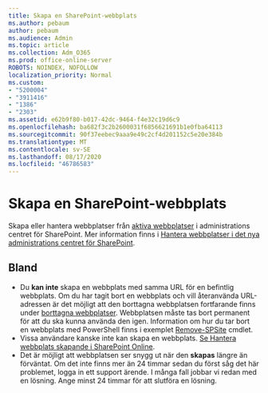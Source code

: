 ```yaml
---
title: Skapa en SharePoint-webbplats
ms.author: pebaum
author: pebaum
ms.audience: Admin
ms.topic: article
ms.collection: Adm_O365
ms.prod: office-online-server
ROBOTS: NOINDEX, NOFOLLOW
localization_priority: Normal
ms.custom:
- "5200004"
- "3911416"
- "1386"
- "2303"
ms.assetid: e62b9f80-b017-42dc-9464-f4e32c19d6c9
ms.openlocfilehash: ba682f3c2b2600031f6856621691b1e0fba64113
ms.sourcegitcommit: 90f37eebec9aaa9e49c2cf4d201152c5e20e384b
ms.translationtype: MT
ms.contentlocale: sv-SE
ms.lasthandoff: 08/17/2020
ms.locfileid: "46786583"
---
```

# <a name="create-a-sharepoint-site"></a>Skapa en SharePoint-webbplats

Skapa eller hantera webbplatser från [aktiva webbplatser](https://admin.microsoft.com/sharepoint?page=sitemanagement&modern=true) i administrations centret för SharePoint. Mer information finns i [Hantera webbplatser i det nya administrations centret för SharePoint](https://docs.microsoft.com/sharepoint/manage-site-creation). 

## <a name="tips"></a>Bland

- Du **kan inte** skapa en webbplats med samma URL för en befintlig webbplats. Om du har tagit bort en webbplats och vill återanvända URL-adressen är det möjligt att den borttagna webbplatsen fortfarande finns under [borttagna webbplatser](https://admin.microsoft.com/sharepoint?page=recyclebin&modern=true). Webbplatsen måste tas bort permanent för att du ska kunna använda den igen. Information om hur du tar bort en webbplats med PowerShell finns i exemplet [Remove-SPSite](https://docs.microsoft.com/sharepoint/manage-sites-in-new-admin-center#delete-a-site) cmdlet.
- Vissa användare kanske inte kan skapa en webbplats. [Se Hantera webbplats skapande i SharePoint Online](https://docs.microsoft.com/sharepoint/manage-site-creation).
- Det är möjligt att webbplatsen ser snygg ut när den **skapas** längre än förväntat. Om det inte finns mer än 24 timmar sedan du först såg det här problemet, logga in ett support ärende. I många fall jobbar vi redan med en lösning. Ange minst 24 timmar för att slutföra en lösning.
